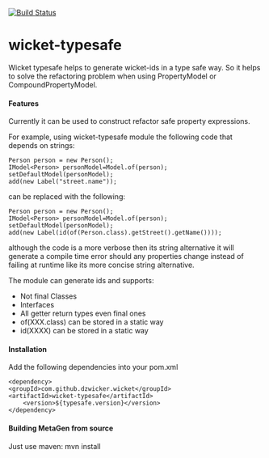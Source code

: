 [![Build Status](https://travis-ci.org/dzwicker/wicket-typesafe.png)](https://travis-ci.org/dzwicker/wicket-typesafe)

wicket-typesafe
===============

Wicket typesafe helps to generate wicket-ids in a type safe way. So it helps to solve the refactoring problem when using PropertyModel or CompoundPropertyModel.

#### Features
Currently it can be used to construct refactor safe property expressions.

For example, using wicket-typesafe module the following code that depends on strings:

    Person person = new Person();
    IModel<Person> personModel=Model.of(person);
    setDefaultModel(personModel);
    add(new Label("street.name"));

can be replaced with the following:

    Person person = new Person();
    IModel<Person> personModel=Model.of(person);
    setDefaultModel(personModel);
    add(new Label(id(of(Person.class).getStreet().getName())));

although the code is a more verbose then its string alternative it will generate
a compile time error should any properties change instead of failing at runtime
like its more concise string alternative.

The module can generate ids and supports:
* Not final Classes
* Interfaces
* All getter return types even final ones
* of(XXX.class) can be stored in a static way
* id(XXXX) can be stored in a static way


#### Installation
Add the following dependencies into your pom.xml

	<dependency>
    <groupId>com.github.dzwicker.wicket</groupId>
    <artifactId>wicket-typesafe</artifactId>
		<version>${typesafe.version}</version>
	</dependency>


#### Building MetaGen from source
Just use maven:
    mvn install

